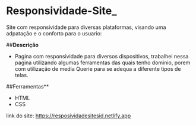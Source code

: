 # Responsividade-Site_
Site com responsividade para diversas plataformas, visando uma adpatação e o conforto para o usuario:


##**Descrição**
- Pagina com responsividade para diversos dispositivos, trabalhei nessa pagina utilizando algumas ferramentas das quais tenho dominio, porem com utilização de media Querie para se adequa a diferente tipos de telas.


##Ferramentas**
- HTML
- CSS

link do site:  https://resposividadesitesid.netlify.app
